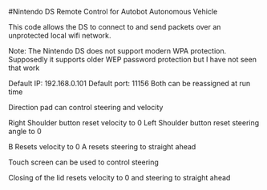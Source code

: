 #Nintendo DS Remote Control for Autobot Autonomous Vehicle


This code allows the DS to connect to and send packets over an unprotected local wifi network.

Note: The Nintendo DS does not support modern WPA protection. Supposedly it supports older WEP password protection but I have not seen that work

Default IP: 192.168.0.101
Default port: 11156
Both can be reassigned at run time

Direction pad can control steering and velocity

Right Shoulder button reset velocity to 0
Left Shoulder button reset steering angle to 0

B Resets velocity to 0
A resets steering to straight ahead

Touch screen can be used to control steering

Closing of the lid resets velocity to 0 and steering to straight ahead